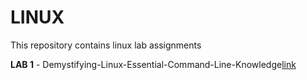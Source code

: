 # LINUX

This repository contains linux lab assignments

**LAB 1** - Demystifying-Linux-Essential-Command-Line-Knowledge[link](https://github.com/ANSHUK26/LINUX/blob/main/Demystifying-Linux-Essential-Command-Line-Knowledge.pdf)
